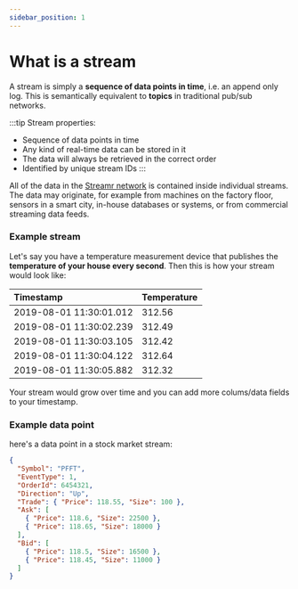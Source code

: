 ```yaml
---
sidebar_position: 1
---
```


# What is a stream
A stream is simply a **sequence of data points in time**, i.e. an append only log. This is semantically equivalent to **topics** in traditional pub/sub networks.

:::tip Stream properties:
- Sequence of data points in time
- Any kind of real-time data can be stored in it
- The data will always be retrieved in the correct order
- Identified by unique stream IDs
:::

All of the data in the [Streamr network](usage/streamr-network.md) is contained inside individual streams. The data may originate, for example from machines on the factory floor, sensors in a smart city, in-house databases or systems, or from commercial streaming data feeds.

### Example stream

Let's say you have a temperature measurement device that publishes the **temperature of your house every second**. Then this is how your stream would look like:

| Timestamp               | Temperature |
| :---------------------- | :---------- |
| 2019-08-01 11:30:01.012 | 312.56      |
| 2019-08-01 11:30:02.239 | 312.49      |
| 2019-08-01 11:30:03.105 | 312.42      |
| 2019-08-01 11:30:04.122 | 312.64      |
| 2019-08-01 11:30:05.882 | 312.32      |

Your stream would grow over time and you can add more colums/data fields to your timestamp.

### Example data point

here's a data point in a stock market stream:

```json
{
  "Symbol": "PFFT",
  "EventType": 1,
  "OrderId": 6454321,
  "Direction": "Up",
  "Trade": { "Price": 118.55, "Size": 100 },
  "Ask": [
    { "Price": 118.6, "Size": 22500 },
    { "Price": 118.65, "Size": 18000 }
  ],
  "Bid": [
    { "Price": 118.5, "Size": 16500 },
    { "Price": 118.45, "Size": 11000 }
  ]
}
```
